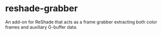 # reshade-grabber
An add-on for ReShade that acts as a frame grabber extracting both color frames and auxiliary G-buffer data.
